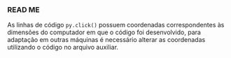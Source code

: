 ### READ ME
As linhas de código `py.click()` possuem coordenadas correspondentes às dimensões do computador em que o código foi desenvolvido, para adaptação em outras máquinas é necessário alterar as coordenadas utilizando o código no arquivo auxiliar.
